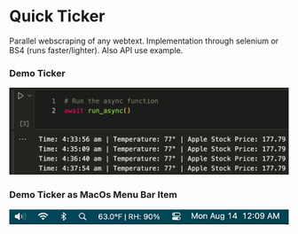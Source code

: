 # Quick Ticker
Parallel webscraping of any webtext. Implementation through selenium or BS4 (runs faster/lighter). Also API use example. 

### Demo Ticker
![](images/demo_output.png)


### Demo Ticker as MacOs Menu Bar Item
![](images/demo_menubar.png)


